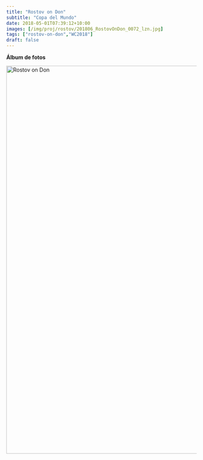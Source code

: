 ```yaml
---
title: "Rostov on Don"
subtitle: "Copa del Mundo"
date: 2018-05-01T07:39:12+10:00
images: [/img/proj/rostov/201806_RostovOnDon_0072_lzn.jpg]
tags: ["rostov-on-don","WC2018"]
draft: false
---
```


**Álbum de fotos**

<a data-flickr-embed="true" data-header="true" data-footer="true"  href="https://www.flickr.com/photos/161428820@N02/albums/72157705404934074" title="Rostov on Don"><img src="https://farm8.staticflickr.com/7889/31664738557_ac00c9392d_o.jpg" width="683" height="1024" alt="Rostov on Don"></a><script async src="//embedr.flickr.com/assets/client-code.js" charset="utf-8"></script>